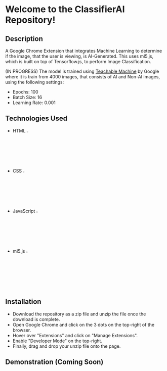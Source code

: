 # Welcome to the ClassifierAI Repository!

## Description
A Google Chrome Extension that integrates Machine Learning to determine if the image, that the user is viewing, is AI-Generated. This uses ml5.js, which is built on top of Tensorflow.js, to perform Image Classification.

(IN PROGRESS) The model is trained using [Teachable Machine](https://teachablemachine.withgoogle.com/) by Google where it is train from 4000 images, that consists of AI and Non-AI images, using the following settings:
- Epochs: 100
- Batch Size: 16
- Learning Rate: 0.001

## Technologies Used
- HTML <img width="3%" src="https://github.com/FrancisTR/FrancisTR.github.io/assets/123771828/6e8fc77f-c210-45fe-abd4-004b65d604f5" />
- CSS <img width="3%" src="https://github.com/FrancisTR/FrancisTR.github.io/assets/123771828/bb94c4f3-3200-4fd8-b11b-4985c3931909" />
- JavaScript <img width="3%" src="https://github.com/FrancisTR/FrancisTR.github.io/assets/123771828/2b5d47bd-8414-4ef5-a390-0e54903c17a6" />
- ml5.js <img width="3%" src="https://github.com/user-attachments/assets/494b42e6-aaad-42af-9680-366d4f582baa" />


## Installation
- Download the repository as a zip file and unzip the file once the download is complete.
- Open Google Chrome and click on the 3 dots on the top-right of the browser.
- Hover over "Extensions" and click on "Manage Extensions".
- Enable "Developer Mode" on the top-right.
- Finally, drag and drop your unzip file onto the page.


## Demonstration (Coming Soon)
